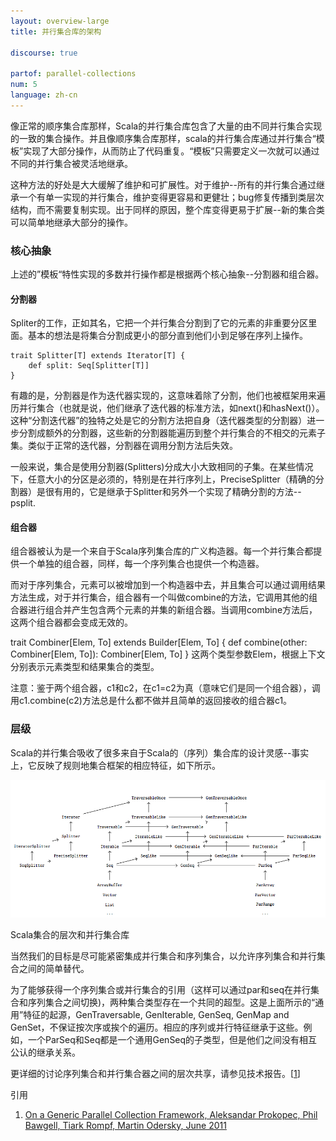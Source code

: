 ```yaml
---
layout: overview-large
title: 并行集合库的架构

discourse: true

partof: parallel-collections
num: 5
language: zh-cn
---
```


像正常的顺序集合库那样，Scala的并行集合库包含了大量的由不同并行集合实现的一致的集合操作。并且像顺序集合库那样，scala的并行集合库通过并行集合“模板”实现了大部分操作，从而防止了代码重复。“模板”只需要定义一次就可以通过不同的并行集合被灵活地继承。

这种方法的好处是大大缓解了维护和可扩展性。对于维护--所有的并行集合通过继承一个有单一实现的并行集合，维护变得更容易和更健壮；bug修复传播到类层次结构，而不需要复制实现。出于同样的原因，整个库变得更易于扩展--新的集合类可以简单地继承大部分的操作。

### 核心抽象

上述的”模板“特性实现的多数并行操作都是根据两个核心抽象--分割器和组合器。

#### 分割器

Spliter的工作，正如其名，它把一个并行集合分割到了它的元素的非重要分区里面。基本的想法是将集合分割成更小的部分直到他们小到足够在序列上操作。

    trait Splitter[T] extends Iterator[T] {
        def split: Seq[Splitter[T]]
    }

有趣的是，分割器是作为迭代器实现的，这意味着除了分割，他们也被框架用来遍历并行集合（也就是说，他们继承了迭代器的标准方法，如next()和hasNext()）。这种“分割迭代器”的独特之处是它的分割方法把自身（迭代器类型的分割器）进一步分割成额外的分割器，这些新的分割器能遍历到整个并行集合的不相交的元素子集。类似于正常的迭代器，分割器在调用分割方法后失效。

一般来说，集合是使用分割器(Splitters)分成大小大致相同的子集。在某些情况下，任意大小的分区是必须的，特别是在并行序列上，PreciseSplitter（精确的分割器）是很有用的，它是继承于Splitter和另外一个实现了精确分割的方法--psplit.

#### 组合器

组合器被认为是一个来自于Scala序列集合库的广义构造器。每一个并行集合都提供一个单独的组合器，同样，每一个序列集合也提供一个构造器。

而对于序列集合，元素可以被增加到一个构造器中去，并且集合可以通过调用结果方法生成，对于并行集合，组合器有一个叫做combine的方法，它调用其他的组合器进行组合并产生包含两个元素的并集的新组合器。当调用combine方法后，这两个组合器都会变成无效的。

trait Combiner[Elem, To] extends Builder[Elem, To] {
    def combine(other: Combiner[Elem, To]): Combiner[Elem, To]
}
这两个类型参数Elem，根据上下文分别表示元素类型和结果集合的类型。

注意：鉴于两个组合器，c1和c2，在c1=c2为真（意味它们是同一个组合器），调用c1.combine(c2)方法总是什么都不做并且简单的返回接收的组合器c1。

### 层级

Scala的并行集合吸收了很多来自于Scala的（序列）集合库的设计灵感--事实上，它反映了规则地集合框架的相应特征，如下所示。

![parallel-collections-hierarchy.png](/resources/images/parallel-collections-hierarchy.png)

Scala集合的层次和并行集合库

当然我们的目标是尽可能紧密集成并行集合和序列集合，以允许序列集合和并行集合之间的简单替代。

为了能够获得一个序列集合或并行集合的引用（这样可以通过par和seq在并行集合和序列集合之间切换)，两种集合类型存在一个共同的超型。这是上面所示的“通用”特征的起源，GenTraversable, GenIterable, GenSeq, GenMap and GenSet，不保证按次序或挨个的遍历。相应的序列或并行特征继承于这些。例如，一个ParSeq和Seq都是一个通用GenSeq的子类型，但是他们之间没有相互公认的继承关系。

更详细的讨论序列集合和并行集合器之间的层次共享，请参见技术报告。[[1](http://infoscience.epfl.ch/record/165523/files/techrep.pdf)]

引用

1. [On a Generic Parallel Collection Framework, Aleksandar Prokopec, Phil Bawgell, Tiark Rompf, Martin Odersky, June 2011](http://infoscience.epfl.ch/record/165523/files/techrep.pdf)

